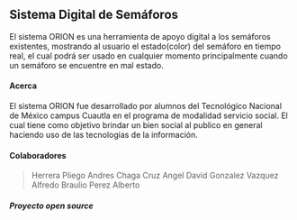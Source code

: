 ## Sistema Digital de Semáforos

El sistema ORION es una herramienta de apoyo digital
a los semáforos existentes, mostrando al usuario el estado(color)
del semáforo en tiempo real, el cual podrá ser usado en cualquier
momento principalmente cuando un semáforo se encuentre en mal estado.

#### Acerca

El sistema ORION fue desarrollado por alumnos del Tecnológico Nacional de México campus Cuautla
en el programa de modalidad servicio social. El cual tiene como objetivo brindar un bien social al publico en general haciendo uso de las tecnologias de la información.

#### Colaboradores

> Herrera Pliego Andres
> Chaga Cruz Angel David
> Gonzalez Vazquez Alfredo
> Braulio Perez Alberto

###### **Proyecto open source**